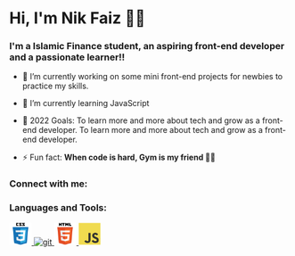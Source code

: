 <h1>Hi, I'm Nik Faiz 👋🤖</h1>
<h3>I'm a Islamic Finance student, an aspiring front-end developer and a passionate learner!!</h3>

- 🔭 I’m currently working on some mini front-end projects for newbies to practice my skills.

- 🌱 I’m currently learning JavaScript

- 🥅 2022 Goals: To learn more and more about tech and grow as a front-end developer. To learn more and more about tech and grow as a front-end developer.

- ⚡ Fun fact:  **When code is hard, Gym is my friend 🏋️‍♂️**

<h3 align="left">Connect with me:</h3>
<p align="left">
</p>

<h3 align="left">Languages and Tools:</h3>
<p align="left"> <a href="https://www.w3schools.com/css/" target="_blank" rel="noreferrer"> <img src="https://raw.githubusercontent.com/devicons/devicon/master/icons/css3/css3-original-wordmark.svg" alt="css3" width="40" height="40"/> </a> <a href="https://git-scm.com/" target="_blank" rel="noreferrer"> <img src="https://www.vectorlogo.zone/logos/git-scm/git-scm-icon.svg" alt="git" width="40" height="40"/> </a> <a href="https://www.w3.org/html/" target="_blank" rel="noreferrer"> <img src="https://raw.githubusercontent.com/devicons/devicon/master/icons/html5/html5-original-wordmark.svg" alt="html5" width="40" height="40"/> </a> <a href="https://developer.mozilla.org/en-US/docs/Web/JavaScript" target="_blank" rel="noreferrer"> <img src="https://raw.githubusercontent.com/devicons/devicon/master/icons/javascript/javascript-original.svg" alt="javascript" width="40" height="40"/> </a> </p>

